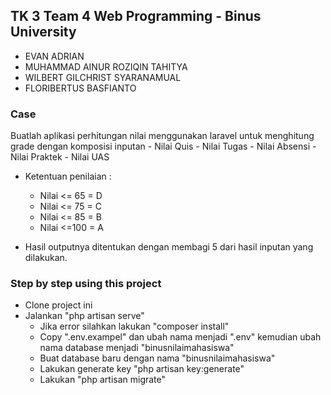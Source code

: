## TK 3 Team 4 Web Programming - Binus University
- EVAN ADRIAN
- MUHAMMAD AINUR ROZIQIN TAHITYA
- WILBERT GILCHRIST SYARANAMUAL
- FLORIBERTUS BASFIANTO

### Case 
Buatlah aplikasi perhitungan nilai menggunakan laravel untuk menghitung grade dengan komposisi inputan 
    - Nilai Quis
    - Nilai Tugas
    - Nilai Absensi
    - Nilai Praktek
    - Nilai UAS

- Ketentuan penilaian :
    - Nilai <= 65 = D
    - Nilai <= 75 = C
    - Nilai <= 85 = B
    - Nilai <=100 = A
    
- Hasil outputnya ditentukan dengan membagi 5 dari hasil inputan yang dilakukan.
   
### Step by step using this project
- Clone project ini
- Jalankan "php artisan serve" 
    - Jika error silahkan lakukan "composer install" 
    - Copy ".env.exampel" dan ubah nama menjadi ".env" kemudian ubah nama database menjadi "binusnilaimahasiswa"
    - Buat database baru dengan nama "binusnilaimahasiswa"
    - Lakukan generate key "php artisan key:generate"
    - Lakukan "php artisan migrate" 
